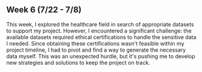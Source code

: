 ## Week 6 (7/22 - 7/8)

This week, I explored the healthcare field in search of appropriate datasets to support my project. However, I encountered a significant challenge: the available datasets required ethical certifications to handle the sensitive data I needed. Since obtaining these certifications wasn't feasible within my project timeline, I had to pivot and find a way to generate the necessary data myself. This was an unexpected hurdle, but it's pushing me to develop new strategies and solutions to keep the project on track.
